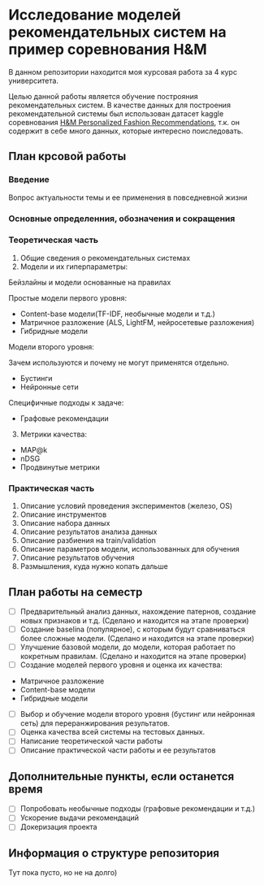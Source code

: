 # Исследование моделей рекомендательных систем на пример соревнования H&M

В данном репозитории находится моя курсовая работа за 4 курс университета.

Целью данной работы является обучение построяния рекомендательных систем. В качестве данных для построения рекомендательной системы был использован датасет kaggle соревнования [H&M Personalized Fashion Recommendations](https://www.kaggle.com/competitions/h-and-m-personalized-fashion-recommendations/code "Ссылка на соревнование"), т.к. он содержит в себе много данных, которые интересно поиследовать.

## План крсовой работы

### Введение
Вопрос актуальности темы и ее применения в повседневной жизни
### Основные определенния, обозначения и сокращения
### Теоретическая часть
1. Общие сведения о рекомендательных системах
2. Модели и их гиперпараметры:

Бейзлайны и модели основанные на правилах

Простые модели первого уровня:
* Content-base модели(TF-IDF, необычные модели и т.д.)
* Матричное разложение (ALS, LightFM, нейросетевые разложения)
* Гибридные модели

Модели второго уровня:

Зачем используются и почему не могут применятся отдельно.
* Бустинги
* Нейронные сети

Специфичные подходы к задаче:
* Графовые рекомендации
3. Метрики качества: 
* MAP@k
* nDSG
* Продвинутые метрики

### Практическая часть
1. Описание условий проведения экспериментов (железо, OS)
2. Описание инструментов
3. Описание набора данных
4. Описание результатов анализа данных
5. Описание разбиения на train/validation
6. Описание параметров модели, использованных для обучения
7. Описание результатов обучения
8. Размышления, куда нужно копать дальше


## План работы на семестр

- [ ] Предварительный анализ данных, нахождение патернов, создание новых признаков и т.д. (Сделано и находится на этапе проверки)
- [ ] Создание baselinа (популярное), с которым будут сравниваться более сложные модели. (Сделано и находится на этапе проверки)
- [ ] Улучшение базовой модели, до модели, которая работает по кокретным правилам. (Сделано и находится на этапе проверки)
- [ ] Создание моделей первого уровня и оценка их качества:
* Матричное разложение
* Content-base модели
* Гибридные модели
- [ ] Выбор и обучение модели второго уровня (бустинг или нейронная сеть) для переранжирования результатов.
- [ ] Оценка качества всей системы на тестовых данных.
- [ ] Написание теоретической части работы
- [ ] Описание практической части работы и ее результатов
  
## Дополнительные пункты, если останется время
- [ ] Попробовать необычные подходы (графовые рекомендации и т.д.)
- [ ] Ускорение выдачи рекомендаций
- [ ] Докеризация проекта

## Информация о структуре репозитория

Тут пока пусто, но не на долго)